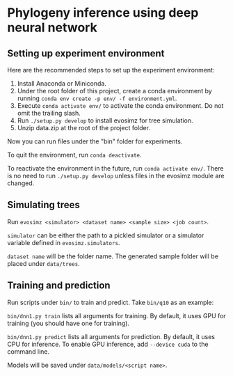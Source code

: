 # Phylogeny inference using deep neural network

## Setting up experiment environment

Here are the recommended steps to set up the experiment environment:

1. Install Anaconda or Miniconda.
2. Under the root folder of this project, create a conda environment by
   running `conda env create -p env/ -f environment.yml`.
3. Execute `conda activate env/` to activate the conda environment. Do
   not omit the trailing slash.
4. Run `./setup.py develop` to install evosimz for tree simulation.
5. Unzip data.zip at the root of the project folder.

Now you can run files under the "bin" folder for experiments.

To quit the environment, run `conda deactivate`.

To reactivate the environment in the future, run `conda activate env/`.
There is no need to run `./setup.py develop` unless files in the evosimz
module are changed.

## Simulating trees

Run `evosimz <simulator> <dataset name> <sample size> <job count>`.

`simulator` can be either the path to a pickled simulator or a simulator
variable defined in `evosimz.simulators`.

`dataset name` will be the folder name. The generated sample folder will
be placed under `data/trees`.

## Training and prediction

Run scripts under `bin/` to train and predict. Take `bin/q10` as an
example:

`bin/dnn1.py train` lists all arguments for training. By default, it uses
GPU for training (you should have one for training).

`bin/dnn1.py predict` lists all arguments for prediction. By default, it
uses CPU for inference. To enable GPU inference, add `--device cuda` to
the command line.

Models will be saved under `data/models/<script name>`.
